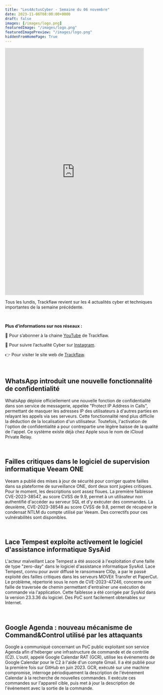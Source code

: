 ```yaml
---
title: "Les4ActusCyber - Semaine du 06 novembre"
date: 2023-11-06T08:00:00+0000
draft: false
images: [/images/logo.png]
featuredImage: "/images/logo.png"
featuredImagePreview: "/images/logo.png"
hiddenFromHomePage: True
---
```

    
<div class="flex-container">
   <div class="flex-items">
   <iframe width="456" height="811" src="https://www.youtube.com/embed/cRulsXkn-2c" title="#Les4ActusCyber - Semaine du 06 novembre" frameborder="0" allow="accelerometer; autoplay; clipboard-write; encrypted-media; gyroscope; picture-in-picture; web-share" allowfullscreen></iframe>
   </div>

   <div class="flex-items">
      <p>Tous les lundis, Trackflaw revient sur les 4 actualités cyber et techniques importantes de la semaine précédente.</p>
      <br>
      <p><strong>Plus d’informations sur nos réseaux :</strong></p>
      <p>🔴 Pour s’abonner à la chaine <a href="https://www.youtube.com/@trackflaw" target="_blank" rel="noopener noreffer ">YouTube</a> de Trackflaw.</p>
      <p>📸 Pour suivre l’actualité Cyber sur <a href="https://www.instagram.com/trackflaw/" target="_blank" rel="noopener noreffer ">Instagram</a>.</p>
      <p>👉 Pour visiter le site web de <a href="https://trackflaw.com" target="_blank" rel="noopener noreffer ">Trackflaw</a>.</p>
   </div>
</div>

    
<br>

## WhatsApp introduit une nouvelle fonctionnalité de confidentialité

WhatsApp déploie officiellement une nouvelle fonction de confidentialité dans son service de messagerie, appelée "Protect IP Address in Calls", permettant de masquer les adresses IP des utilisateurs à d'autres parties en relayant les appels via ses serveurs.
Cette fonctionnalité rend plus difficile la déduction de la localisation d'un utilisateur. Toutefois, l'activation de l'option de confidentialité a pour contrepartie une légère baisse de la qualité de l'appel.
Ce système existe déjà chez Apple sous le nom de iCloud Private Relay.


<br>

## Failles critiques dans le logiciel de supervision informatique Veeam ONE

Veeam a publié des mises à jour de sécurité pour corriger quatre failles dans sa plateforme de surveillance ONE, dont deux sont jugées critiques.
Pour le moment, les descriptions sont assez floues. La première faiblesse CVE-2023-38547, au score CVSS de 9.9, permet à un utilisateur non authentifié d'accéder au serveur SQL et d'y exécuter des commandes. La deuxième, CVE-2023-38548 au score CVSS  de 9.8, permet de récupérer le condensat NTLM du compte utilisé par Veeam.
Des correctifs pour ces vulnérabilités sont disponibles.


<br>

## Lace Tempest exploite activement le logiciel d'assistance informatique SysAid

L'acteur malveillant Lace Tempest a été associé à l'exploitation d'une faille de type "zero-day" dans le logiciel d'assistance informatique SysAid.
Lace Tempest, connu pour avoir diffusé le ransomware Cl0p, a par le passé exploité des failles critiques dans les serveurs MOVEit Transfer et PaperCut.
Le problème, répertorié sous le nom de CVE-2023-47246, concerne une faille de traversée de chemin permettant d'entraîner une exécution de commande via l'application. Cette faiblesse a été corrigée par SysAid dans la version 23.3.36 du logiciel.
Des PoC sont facilement obtenables sur Internet.


<br>

## Google Agenda : nouveau mécanisme de Command&Control utilisé par les attaquants

Google a communiqué concernant un PoC public exploitant son service Agenda afin d'héberger une infrastructure de commande et de contrôle (C2).
L'outil, appelé Google Calendar RAT (GCR), utilise les événements de Google Calendar pour le C2 à l'aide d'un compte Gmail. Il a été publié pour la première fois sur GitHub en juin 2023.
GCR, exécuté sur une machine compromise, interroge périodiquement la description de l'événement Calendar à la recherche de nouvelles commandes. Il exécute ces commandes sur l'appareil cible, puis met à jour la description de l'événement avec la sortie de la commande.

